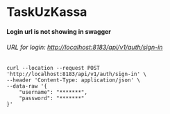 # TaskUzKassa

<h4>Login url is not showing in swagger</h4>
<h6>URL for login: <a href="http://localhost:8183/api/v1/auth/sign-in">http://localhost:8183/api/v1/auth/sign-in</a></h6>
<code>curl --location --request POST 'http://localhost:8183/api/v1/auth/sign-in' \
--header 'Content-Type: application/json' \
--data-raw '{
    "username": "*******",
    "password": "*******"
}'
</code>
